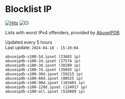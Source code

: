 # Blocklist IP

[![Hits](https://hits.seeyoufarm.com/api/count/incr/badge.svg?url=https%3A%2F%2Fgithub.com%2Fborestad%2Fblocklist-ip%2F&count_bg=%2379C83D&title_bg=%23555555&icon=&icon_color=%23E7E7E7&title=hits&edge_flat=false)](https://hits.seeyoufarm.com)  ![CI](https://img.shields.io/github/workflow/status/borestad/blocklist-ip/CI?style=flat-square)

Lists with worst IPv4 offenders, provided by [AbuseIPDB](https://www.abuseipdb.com/)

<!-- FOOTER-PLACEHOLDER -->
Updated every 5 hours<br>
Last update: `2024-04-18 - 15:20:04`
```
abuseipdb-s100-1d.ipset (23683 ip)
abuseipdb-s100-2d.ipset (27574 ip)
abuseipdb-s100-3d.ipset (30289 ip)
abuseipdb-s100-7d.ipset (35693 ip)
abuseipdb-s100-30d.ipset (59215 ip)
abuseipdb-s100-60d.ipset (80525 ip)
abuseipdb-s100-90d.ipset (103465 ip)
abuseipdb-s100-120d.ipset (124917 ip)
abuseipdb-s100-all.ipset (516089 ip)
```
